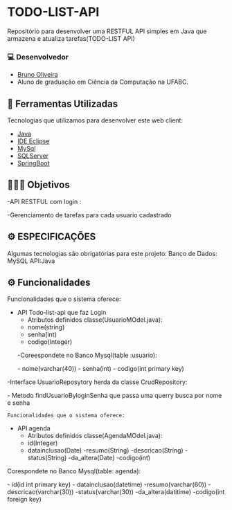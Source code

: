 # TODO-LIST-API

Repositório para desenvolver uma RESTFUL API simples em Java que armazena e atualiza tarefas(TODO-LIST API)


### 💻 Desenvolvedor
- [Bruno Oliveira](https://github.com/BrunoSantosdeOliveira)
- Aluno de graduação em Ciência da Computação na UFABC.



## 🚀 Ferramentas Utilizadas

Tecnologias que utilizamos para desenvolver este web client:

- [Java](https://www.java.com/pt-BR/)
- [IDE Eclipse](https://www.eclipse.org/eclipseide/)
- [MySql](https://www.mysql.com/downloads/)
- [SQLServer](https://www.microsoft.com/pt-br/sql-server/sql-server-downloads)
- [SpringBoot](https://start.spring.io/)



## 👨🏻‍💻 Objetivos
<p>-API RESTFUL com login :</p>
<p>-Gerenciamento de tarefas para cada usuario cadastrado</p>




## ⚙️ ESPECIFICAÇÕES
Algumas tecnologias são obrigatórias para este projeto:
Banco de Dados: MySQL
API:Java

## ⚙️ Funcionalidades
Funcionalidades que o sistema oferece:
- API Todo-list-api que faz Login 
  - Atributos definidos classe(UsuarioMOdel.java):
   - nome(string)
   - senha(int)
   - codigo(Integer)
  <p>  -Coreespondete no Banco Mysql(table :usuario):</p>
   - nome(varchar(40))
   - senha(int)
   - codigo(int primary key)
 <p> -Interface UsuarioReposytory herda da classe CrudRepository:</p>
   - Metodo findUsuarioByloginSenha que passa uma querry busca por nome e senha
    
    Funcionalidades que o sistema oferece:
- API agenda 
  - Atributos definidos classe(AgendaMOdel.java):
   - id(Integer)
   - datainclusao(Date)
    -resumo(String)
    -descricao(String)
    -status(String)
    -da_altera(Date)
    -codigo(int)
 <p>Corespondete no Banco Mysql(table: agenda):</p>
   - id(id int primary key)
   - datainclusao(datetime)
   -resumo(varchar(60))
   -descricao(varchar(30))
    -status(varchar(30))
    -da_altera(datitime)
    -codigo(int foreign key)
